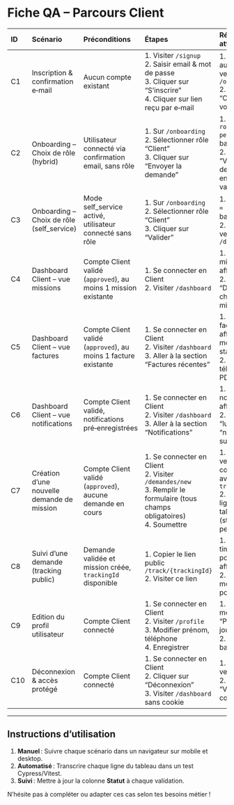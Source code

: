 # Fiche QA – Parcours Client

| **ID** | **Scénario**                               | **Préconditions**                                               | **Étapes**                                                                                                                     | **Résultat attendu**                                                                                             | **Statut** |
| :----- | :----------------------------------------- | :-------------------------------------------------------------- | :----------------------------------------------------------------------------------------------------------------------------- | :--------------------------------------------------------------------------------------------------------------- | :--------- |
| C1     | Inscription & confirmation e‑mail          | Aucun compte existant                                           | 1. Visiter `/signup`<br>2. Saisir email & mot de passe<br>3. Cliquer sur “S’inscrire”<br>4. Cliquer sur lien reçu par e‑mail   | 1. Redirection automatique vers `/onboarding`<br>2. Message “Complétez votre profil”                             | À faire    |
| C2     | Onboarding – Choix de rôle (hybrid)        | Utilisateur connecté via confirmation email, sans rôle          | 1. Sur `/onboarding`<br>2. Sélectionner rôle “Client”<br>3. Cliquer sur “Envoyer la demande”                                   | 1. L’état `role_status = pending` en base<br>2. Message “Votre demande est en attente de validation”             | À faire    |
| C3     | Onboarding – Choix de rôle (self_service)  | Mode self_service activé, utilisateur connecté sans rôle        | 1. Sur `/onboarding`<br>2. Sélectionner rôle “Client”<br>3. Cliquer sur “Valider”                                              | 1. `role_status = approved` en base<br>2. Redirection vers `/dashboard`                                          | À faire    |
| C4     | Dashboard Client – vue missions            | Compte Client validé (`approved`), au moins 1 mission existante | 1. Se connecter en Client<br>2. Visiter `/dashboard`                                                                           | 1. Liste des missions affichée<br>2. Bouton “Détails” pour chaque mission                                        | À faire    |
| C5     | Dashboard Client – vue factures            | Compte Client validé (`approved`), au moins 1 facture existante | 1. Se connecter en Client<br>2. Visiter `/dashboard`<br>3. Aller à la section “Factures récentes”                              | 1. Liste des factures affichée avec montant et statut<br>2. Lien de téléchargement PDF                           | À faire    |
| C6     | Dashboard Client – vue notifications       | Compte Client validé, notifications pré‑enregistrées            | 1. Se connecter en Client<br>2. Visiter `/dashboard`<br>3. Aller à la section “Notifications”                                  | 1. Liste des notifications affichée<br>2. Notification “lue” en gris, “non lue” en surbrillance                  | À faire    |
| C7     | Création d’une nouvelle demande de mission | Compte Client validé (`approved`), aucune demande en cours      | 1. Se connecter en Client<br>2. Visiter `/demandes/new`<br>3. Remplir le formulaire (tous champs obligatoires)<br>4. Soumettre | 1. Redirection vers confirmation avec `trackingId`<br>2. Nouvelle ligne dans table `demandes` (status = pending) | À faire    |
| C8     | Suivi d’une demande (tracking public)      | Demande validée et mission créée, `trackingId` disponible       | 1. Copier le lien public `/track/{trackingId}`<br>2. Visiter ce lien                                                           | 1. Carte live ou timeline des points GPS affichée<br>2. Aucune modification possible                             | À faire    |
| C9     | Edition du profil utilisateur              | Compte Client connecté                                          | 1. Se connecter en Client<br>2. Visiter `/profile`<br>3. Modifier prénom, téléphone<br>4. Enregistrer                          | 1. Page affiche message “Profil mis à jour”<br>2. Champs en base mis à jour                                      | À faire    |
| C10    | Déconnexion & accès protégé                | Compte Client connecté                                          | 1. Se connecter en Client<br>2. Cliquer sur “Déconnexion”<br>3. Visiter `/dashboard` sans cookie                               | 1. Redirection vers `/login`<br>2. Message “Veuillez vous connecter”                                             | À faire    |

---

## Instructions d’utilisation

1. **Manuel** : Suivre chaque scénario dans un navigateur sur mobile et desktop.
2. **Automatisé** : Transcrire chaque ligne du tableau dans un test Cypress/Vitest.
3. **Suivi** : Mettre à jour la colonne **Statut** à chaque validation.

N’hésite pas à compléter ou adapter ces cas selon tes besoins métier !
